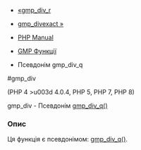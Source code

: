 - [«gmp_div_r](function.gmp-div-r.md)
- [gmp_divexact »](function.gmp-divexact.md)

- [PHP Manual](index.md)
- [GMP Функції](ref.gmp.md)
- Псевдонім gmp_div_q

#gmp_div

(PHP 4 \>u003d 4.0.4, PHP 5, PHP 7, PHP 8)

gmp_div - Псевдонім [gmp_div_q()](function.gmp-div-q.md)

### Опис

Ця функція є псевдонімом:
[gmp_div_q()](function.gmp-div-q.md).
